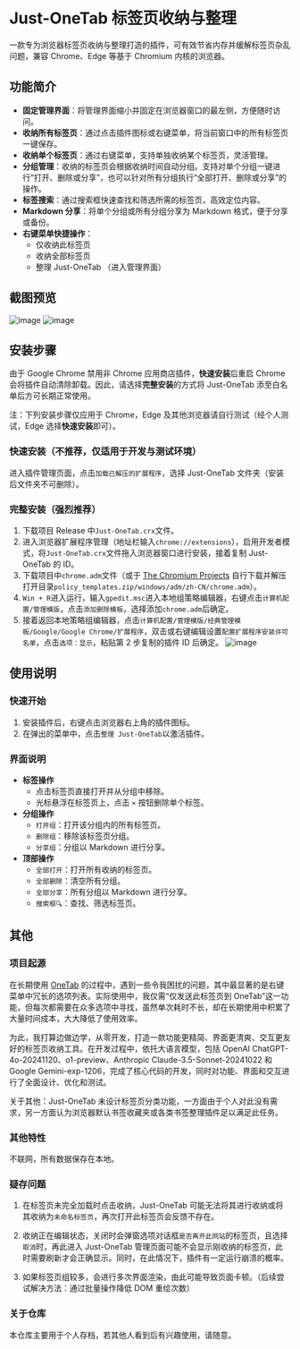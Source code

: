 # Just-OneTab 标签页收纳与整理
一款专为浏览器标签页收纳与整理打造的插件，可有效节省内存并缓解标签页杂乱问题，兼容 Chrome、Edge 等基于 Chromium 内核的浏览器。
## 功能简介
- **固定管理界面**：将管理界面缩小并固定在浏览器窗口的最左侧，方便随时访问。
- **收纳所有标签页**：通过点击插件图标或右键菜单，将当前窗口中的所有标签页一键保存。
- **收纳单个标签页**：通过右键菜单，支持单独收纳某个标签页，灵活管理。
- **分组管理**：收纳的标签页会根据收纳时间自动分组。支持对单个分组一键进行“打开、删除或分享”，也可以针对所有分组执行“全部打开、删除或分享”的操作。
- **标签搜索**：通过搜索框快速查找和筛选所需的标签页，高效定位内容。
- **Markdown 分享**：将单个分组或所有分组分享为 Markdown 格式，便于分享或备份。
- **右键菜单快捷操作**：
    - 仅收纳此标签页
    - 收纳全部标签页
    - 整理 Just-OneTab （进入管理界面）
## 截图预览
![image](https://github.com/user-attachments/assets/e313e69c-d6ac-415e-b12e-2c8216d2aef6)
![image](https://github.com/user-attachments/assets/d1b7d920-b384-428d-a49d-61d86faacc30)
## 安装步骤
由于 Google Chrome 禁用非 Chrome 应用商店插件，**快速安装**后重启 Chrome 会将插件自动清除卸载。因此，请选择**完整安装**的方式将 Just-OneTab 添至白名单后方可长期正常使用。

注：下列安装步骤仅应用于 Chrome，Edge 及其他浏览器请自行测试（经个人测试，Edge 选择**快速安装**即可）。
### 快速安装（不推荐，仅适用于开发与测试环境）
进入插件管理页面，点击`加载已解压的扩展程序`，选择 Just-OneTab 文件夹（安装后文件夹不可删除）。
### 完整安装（强烈推荐）
1. 下载项目 Release 中`Just-OneTab.crx`文件。
2. 进入浏览器扩展程序管理（地址栏输入`chrome://extensions`），启用开发者模式，将`Just-OneTab.crx`文件拖入浏览器窗口进行安装，接着复制 Just-OneTab 的 ID。
3. 下载项目中`chrome.adm`文件（或于 [The Chromium Projects](https://www.chromium.org/administrators/policy-templates) 自行下载并解压打开目录`policy_templates.zip/windows/adm/zh-CN/chrome.adm`）。
4. `Win + R`进入运行，输入`gpedit.msc`进入本地组策略编辑器，右键点击`计算机配置/管理模版`，点击`添加删除模板`，选择添加`chrome.adm`后确定。
5. 接着返回本地策略组编辑器，点击`计算机配置/管理模版/经典管理模板/Google/Google Chrome/扩展程序`，双击或右键编辑设置`配置扩展程序安装许可名单`，点击`选项：显示`，粘贴第 2 步复制的插件 ID 后确定。
![image](https://github.com/user-attachments/assets/7512efae-4bf4-491e-b23d-eed69ee34131)
## 使用说明
### 快速开始
1. 安装插件后，右键点击浏览器右上角的插件图标。
2. 在弹出的菜单中，点击`整理 Just-OneTab`以激活插件。
### 界面说明
- **标签操作**
    - 点击标签页直接打开并从分组中移除。
    - 光标悬浮在标签页上，点击 `×` 按钮删除单个标签。
- **分组操作**
    - `打开组`：打开该分组内的所有标签页。
    - `删除组`：移除该标签页分组。
    - `分享组`：分组以 Markdown 进行分享。
- **顶部操作**
    - `全部打开`：打开所有收纳的标签页。
    - `全部删除`：清空所有分组。
    - `全部分享`：所有分组以 Markdown 进行分享。
    - `搜索框🔍`：查找、筛选标签页。
## 其他
### 项目起源
在长期使用 [OneTab](https://www.one-tab.com) 的过程中，遇到一些令我困扰的问题，其中最显著的是右键菜单中冗长的选项列表。实际使用中，我仅需“仅发送此标签页到 OneTab”这一功能，但每次都需要在众多选项中寻找，虽然单次耗时不长，却在长期使用中积累了大量时间成本，大大降低了使用效率。

为此，我打算边做边学，从零开发，打造一款功能更精简、界面更清爽、交互更友好的标签页收纳工具。在开发过程中，依托大语言模型，包括 OpenAI ChatGPT-4o-20241120、o1-preview、Anthropic Claude-3.5-Sonnet-20241022 和 Google Gemini-exp-1206，完成了核心代码的开发，同时对功能、界面和交互进行了全面设计、优化和测试。

关于其他：Just-OneTab 未设计标签页分类功能，一方面由于个人对此没有需求，另一方面认为浏览器默认书签收藏夹或各类书签整理插件足以满足此任务。
### 其他特性
不联网，所有数据保存在本地。
### 疑存问题
1. 在标签页未完全加载时点击收纳，Just-OneTab 可能无法将其进行收纳或将其收纳为`未命名标签页`，再次打开此标签页会反馈不存在。

2. 收纳正在编辑状态，关闭时会弹窗选项对话框`是否离开此网站`的标签页，且选择`取消`时，再此进入 Just-OneTab 管理页面可能不会显示刚收纳的标签页，此时需要刷新才会正确显示。同时，在此情况下，插件有一定运行崩溃的概率。

3. 如果标签页组较多，会进行多次界面渲染，由此可能导致页面卡顿。（后续尝试解决方法：通过批量操作降低 DOM 重绘次数）
### 关于仓库
本仓库主要用于个人存档，若其他人看到后有兴趣使用，请随意。
